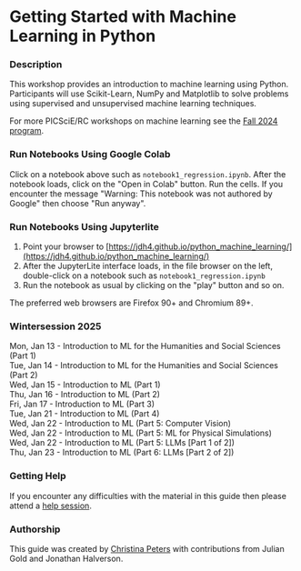 # Getting Started with Machine Learning in Python

### Description

This workshop provides an introduction to machine learning using Python. Participants will use Scikit-Learn, NumPy and Matplotlib to solve problems using supervised and unsupervised machine learning techniques.

For more PICSciE/RC workshops on machine learning see the [Fall 2024 program](https://researchcomputing.princeton.edu/learn/workshops-live-training).

### Run Notebooks Using Google Colab

Click on a notebook above such as `notebook1_regression.ipynb`. After the notebook loads, click on the "Open in Colab" button. Run the cells. If you encounter the message "Warning: This notebook was not authored by Google" then choose "Run anyway".

### Run Notebooks Using Jupyterlite

1. Point your browser to [https://jdh4.github.io/python_machine_learning/](https://jdh4.github.io/python_machine_learning/)
2. After the JupyterLite interface loads, in the file browser on the left, double-click on a notebook such as `notebook1_regression.ipynb`
3. Run the notebook as usual by clicking on the "play" button and so on.

The preferred web browsers are Firefox 90+ and Chromium 89+.

### Wintersession 2025

Mon, Jan 13 - Introduction to ML for the Humanities and Social Sciences (Part 1)  
Tue, Jan 14 - Introduction to ML for the Humanities and Social Sciences (Part 2)  
Wed, Jan 15 - Introduction to ML (Part 1)  
Thu, Jan 16 - Introduction to ML (Part 2)  
Fri, Jan 17 - Introduction to ML (Part 3)  
Tue, Jan 21 - Introduction to ML (Part 4)  
Wed, Jan 22 - Introduction to ML (Part 5: Computer Vision)  
Wed, Jan 22 - Introduction to ML (Part 5: ML for Physical Simulations)  
Wed, Jan 22 - Introduction to ML (Part 5: LLMs [Part 1 of 2])  
Thu, Jan 23 - Introduction to ML (Part 6: LLMs [Part 2 of 2])  

### Getting Help

If you encounter any difficulties with the material in this guide then please attend a <a href="https://researchcomputing.princeton.edu/education/help-sessions">help session</a>.

### Authorship

This guide was created by [Christina Peters](https://catalog.saintmarys.edu/faculty/) with contributions from Julian Gold and Jonathan Halverson.
